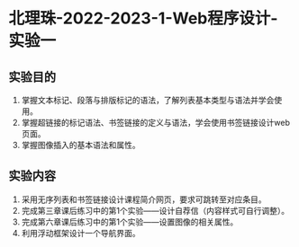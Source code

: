 # 北理珠-2022-2023-1-Web程序设计-实验一

## 实验目的
1. 掌握文本标记、段落与排版标记的语法，了解列表基本类型与语法并学会使用。
2. 掌握超链接的标记语法、书签链接的定义与语法，学会使用书签链接设计web页面。
3. 掌握图像插入的基本语法和属性。

## 实验内容
1. 采用无序列表和书签链接设计课程简介网页，要求可跳转至对应条目。
2. 完成第三章课后练习中的第1个实验——设计自荐信（内容样式可自行调整）。
3. 完成第六章课后练习中的第1个实验——设置图像的相关属性。
4. 利用浮动框架设计一个导航界面。